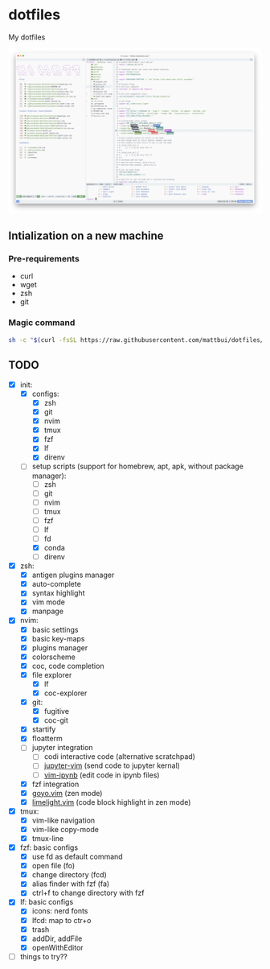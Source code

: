# dotfiles

My dotfiles

<p align="center">
  <img src="screenshot.png">
</p>

## Intialization on a new machine

### Pre-requirements

- curl
- wget
- zsh
- git

### Magic command

```sh
sh -c "$(curl -fsSL https://raw.githubusercontent.com/mattbui/dotfiles/master/initialize.sh)"
```

## TODO

- [x] init:
  - [x] configs:
    - [x] zsh
    - [x] git
    - [x] nvim
    - [x] tmux
    - [x] fzf
    - [x] lf
    - [x] direnv
  - [ ] setup scripts (support for homebrew, apt, apk, without package manager):
    - [ ] zsh
    - [ ] git
    - [ ] nvim
    - [ ] tmux
    - [ ] fzf
    - [ ] lf
    - [ ] fd
    - [x] conda
    - [ ] direnv
- [x] zsh:
  - [x] antigen plugins manager
  - [x] auto-complete
  - [x] syntax highlight
  - [x] vim mode
  - [x] manpage
- [x] nvim:
  - [x] basic settings
  - [x] basic key-maps
  - [x] plugins manager
  - [x] colorscheme
  - [x] coc, code completion
  - [x] file explorer
    - [x] lf
    - [x] coc-explorer
  - [x] git:
    - [x] fugitive
    - [x] coc-git
  - [x] startify
  - [x] floatterm
  - [ ] jupyter integration
    - [ ] codi interactive code (alternative scratchpad)
    - [ ] [jupyter-vim](https://github.com/jupyter-vim/jupyter-vim) (send code to jupyter kernal)
    - [ ] [vim-ipynb](https://github.com/anosillus/vim-ipynb) (edit code in ipynb files)
  - [x] fzf integration
  - [x] [goyo.vim](https://github.com/junegunn/goyo.vim) (zen mode)
  - [x] [limelight.vim](https://github.com/junegunn/limelight.vim) (code block highlight in zen mode)
- [x] tmux:
  - [x] vim-like navigation
  - [x] vim-like copy-mode
  - [x] tmux-line
- [x] fzf: basic configs
  - [x] use fd as default command
  - [x] open file (fo)
  - [x] change directory (fcd)
  - [x] alias finder with fzf (fa)
  - [x] ctrl+f to change directory with fzf
- [x] lf: basic configs
  - [x] icons: nerd fonts
  - [x] lfcd: map to ctr+o
  - [x] trash
  - [x] addDir, addFile
  - [x] openWithEditor
- [ ] things to try??
